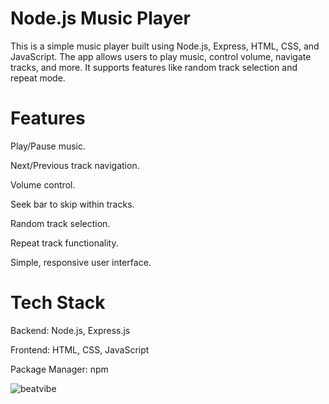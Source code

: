 # Node.js Music Player
This is a simple music player built using Node.js, Express, HTML, CSS, and JavaScript. The app allows users to play music, control volume, navigate tracks, and more. It supports features like random track selection and repeat mode.

# Features
Play/Pause music.

Next/Previous track navigation.

Volume control.

Seek bar to skip within tracks.

Random track selection.

Repeat track functionality.

Simple, responsive user interface.

# Tech Stack
Backend: Node.js, Express.js

Frontend: HTML, CSS, JavaScript

Package Manager: npm

![beatvibe](https://github.com/user-attachments/assets/1cba8e59-4fa0-43f2-8d24-e0c20ccd6b60)

